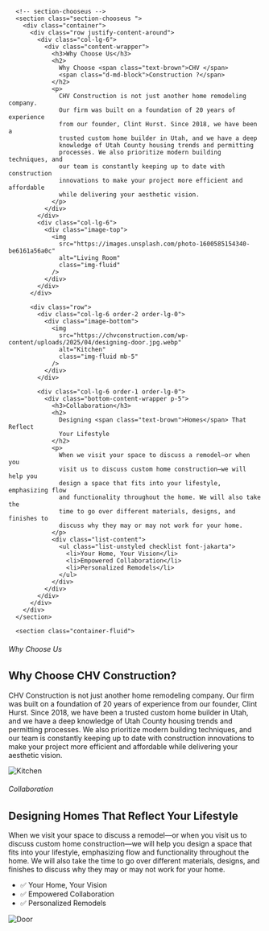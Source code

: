       <!-- section-chooseus -->
      <section class="section-chooseus ">
        <div class="container">
          <div class="row justify-content-around">
            <div class="col-lg-6">
              <div class="content-wrapper">
                <h3>Why Choose Us</h3>
                <h2>
                  Why Choose <span class="text-brown">CHV </span>
                  <span class="d-md-block">Construction ?</span>
                </h2>
                <p>
                  CHV Construction is not just another home remodeling company.
                  Our firm was built on a foundation of 20 years of experience
                  from our founder, Clint Hurst. Since 2018, we have been a
                  trusted custom home builder in Utah, and we have a deep
                  knowledge of Utah County housing trends and permitting
                  processes. We also prioritize modern building techniques, and
                  our team is constantly keeping up to date with construction
                  innovations to make your project more efficient and affordable
                  while delivering your aesthetic vision.
                </p>
              </div>
            </div>
            <div class="col-lg-6">
              <div class="image-top">
                <img
                  src="https://images.unsplash.com/photo-1600585154340-be6161a56a0c"
                  alt="Living Room"
                  class="img-fluid"
                />
              </div>
            </div>
          </div>

          <div class="row">
            <div class="col-lg-6 order-2 order-lg-0">
              <div class="image-bottom">
                <img
                  src="https://chvconstruction.com/wp-content/uploads/2025/04/designing-door.jpg.webp"
                  alt="Kitchen"
                  class="img-fluid mb-5"
                />
              </div>
            </div>

            <div class="col-lg-6 order-1 order-lg-0">
              <div class="bottom-content-wrapper p-5">
                <h3>Collaboration</h3>
                <h2>
                  Designing <span class="text-brown">Homes</span> That Reflect
                  Your Lifestyle
                </h2>
                <p>
                  When we visit your space to discuss a remodel—or when you
                  visit us to discuss custom home construction—we will help you
                  design a space that fits into your lifestyle, emphasizing flow
                  and functionality throughout the home. We will also take the
                  time to go over different materials, designs, and finishes to
                  discuss why they may or may not work for your home.
                </p>
                <div class="list-content">
                  <ul class="list-unstyled checklist font-jakarta">
                    <li>Your Home, Your Vision</li>
                    <li>Empowered Collaboration</li>
                    <li>Personalized Remodels</li>
                  </ul>
                </div>
              </div>
            </div>
          </div>
        </div>
      </section>

      <section class="container-fluid">
  <!-- Row 1 -->
  <div class="row align-items-center">
    <!-- Text -->
    <div class="col-lg-6 d-flex justify-content-center">
      <div class="content-wrapper px-5 py-5" style="max-width: 600px;">
        <h6 class="text-warning fw-bold">Why Choose Us</h6>
        <h2 class="fw-bold">Why Choose <span class="text-warning">CHV</span> Construction?</h2>
        <p>
          CHV Construction is not just another home remodeling company. Our firm was built on a
          foundation of 20 years of experience from our founder, Clint Hurst. Since 2018, we have
          been a trusted custom home builder in Utah, and we have a deep knowledge of Utah County
          housing trends and permitting processes. We also prioritize modern building techniques,
          and our team is constantly keeping up to date with construction innovations to make your
          project more efficient and affordable while delivering your aesthetic vision.
        </p>
      </div>
    </div>
    <!-- Image -->
    <div class="col-lg-6 p-0">
      <img src="https://chvconstruction.com/wp-content/uploads/2025/04/chv-home-remodeling.jpg.webp" class="img-fluid " alt="Kitchen">
    </div>
  </div>

  <!-- Row 2 -->
  <div class="row align-items-center flex-lg-row-reverse">
    <!-- Text -->
    <div class="col-lg-6 d-flex justify-content-center">
      <div class="content-wrapper px-5 py-5" style="max-width: 600px;">
        <h6 class="text-warning fw-bold">Collaboration</h6>
        <h2 class="fw-bold">Designing <span class="text-warning">Homes</span> That Reflect Your Lifestyle</h2>
        <p>
          When we visit your space to discuss a remodel—or when you visit us to discuss custom home
          construction—we will help you design a space that fits into your lifestyle, emphasizing
          flow and functionality throughout the home. We will also take the time to go over different
          materials, designs, and finishes to discuss why they may or may not work for your home.
        </p>
        <ul class="list-unstyled">
          <li>✅ Your Home, Your Vision</li>
          <li>✅ Empowered Collaboration</li>
          <li>✅ Personalized Remodels</li>
        </ul>
      </div>
    </div>
    <!-- Image -->
    <div class="col-lg-6 p-0">
      <img src="https://chvconstruction.com/wp-content/uploads/2025/04/designing-door.jpg.webp" class="img-fluid  " alt="Door">
    </div>
  </div>
</section>